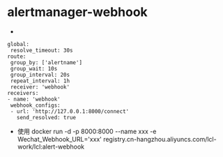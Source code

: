 # alertmanager-webhook
 - 
 ```
global:
  resolve_timeout: 30s
route:
  group_by: ['alertname']
  group_wait: 10s
  group_interval: 20s
  repeat_interval: 1h
  receiver: 'webhook'
receivers:
- name: 'webhook'
  webhook_configs:
  - url: 'http://127.0.0.1:8000/connect'
    send_resolved: true
 ```


- 使用
docker run -d -p 8000:8000 --name xxx -e Wechat_Webhook_URL='xxx' registry.cn-hangzhou.aliyuncs.com/lcl-work/lcl:alert-webhook

